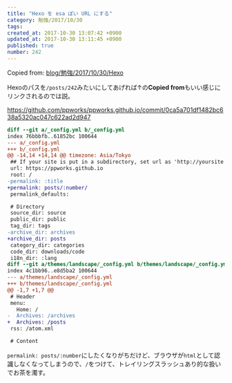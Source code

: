 ```yaml
---
title: "Hexo を esa ぽい URL にする"
category: 勉強/2017/10/30
tags: 
created_at: 2017-10-30 13:07:42 +0900
updated_at: 2017-10-30 13:11:45 +0900
published: true
number: 242
---
```


Copied from: [blog/勉強/2017/10/30/Hexo](/posts/241)

Hexoのパスを`/posts/242`みたいにしてあげれば↑の**Copied from**もいい感じにリンクされるのでは説。

https://github.com/ppworks/ppworks.github.io/commit/0ca5a701df1482bc638a5320ac047c622ad2d947


```diff
diff --git a/_config.yml b/_config.yml
index 76bbbfb..61852bc 100644
--- a/_config.yml
+++ b/_config.yml
@@ -14,14 +14,14 @@ timezone: Asia/Tokyo
 ## If your site is put in a subdirectory, set url as 'http://yoursite.com/child' and root as '/child/'
 url: https://ppworks.github.io
 root: /
-permalink: :title
+permalink: posts/:number/
 permalink_defaults:

 # Directory
 source_dir: source
 public_dir: public
 tag_dir: tags
-archive_dir: archives
+archive_dir: posts
 category_dir: categories
 code_dir: downloads/code
 i18n_dir: :lang
diff --git a/themes/landscape/_config.yml b/themes/landscape/_config.yml
index 4c1bb96..e8d5ba2 100644
--- a/themes/landscape/_config.yml
+++ b/themes/landscape/_config.yml
@@ -1,7 +1,7 @@
 # Header
 menu:
   Home: /
-  Archives: /archives
+  Archives: /posts
 rss: /atom.xml

 # Content
```

`permalink: posts/:number`にしたくなりがちだけど、ブラウザが`html`として認識しなくなってしまうので、`/`をつけて、トレイリングスラッシュあり的な扱いでお茶を濁す。

